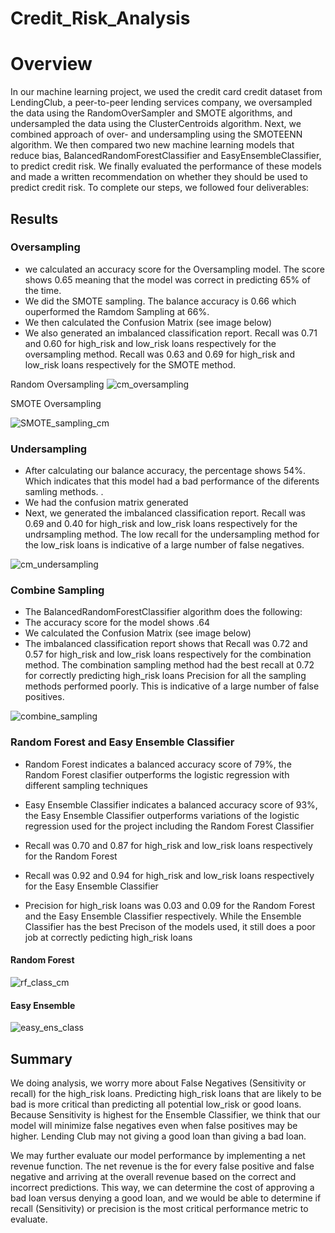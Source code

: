 # Credit_Risk_Analysis
# Overview 
In our machine learning project, we used the credit card credit dataset from LendingClub, a peer-to-peer lending services company, we oversampled the data using the RandomOverSampler and SMOTE algorithms, and undersampled the data using the ClusterCentroids algorithm. Next, we combined approach of over- and undersampling using the SMOTEENN algorithm. We then compared two new machine learning models that reduce bias, BalancedRandomForestClassifier and EasyEnsembleClassifier, to predict credit risk. We finally evaluated the performance of these models and made a written recommendation on whether they should be used to predict credit risk.
To complete our steps, we followed four deliverables:
## Results
### Oversampling
- we calculated an accuracy score for the  Oversampling model. The score shows 0.65 meaning that the model was correct in predicting 65% of the time.
- We did the SMOTE sampling. The balance accuracy is 0.66 which ouperformed the Ramdom Sampling at 66%.
- We then calculated the Confusion Matrix (see image below)
- We also generated an imbalanced classification report. Recall was 0.71 and 0.60 for high_risk and low_risk loans respectively for the oversampling method. Recall was 0.63 and 0.69 for high_risk and low_risk loans respectively for the SMOTE method.

Random Oversampling 
![cm_oversampling](https://user-images.githubusercontent.com/103543959/193420268-317c4fd6-b6e6-4001-8708-4f2a967555bf.png)

SMOTE Oversampling

![SMOTE_sampling_cm](https://user-images.githubusercontent.com/103543959/193420298-b0bbd49c-282f-441e-bcc4-21370598b465.png)

### Undersampling
- After calculating our balance accuracy, the percentage shows 54%. Which indicates that this model had a bad performance of the diferents samling methods. .
- We had the confusion matrix generated
- Next, we generated the imbalanced classification report. Recall was 0.69 and 0.40 for high_risk and low_risk loans respectively for the undrsampling method. The low recall for the undersampling method for the low_risk loans is indicative of a large number of false negatives.

![cm_undersampling](https://user-images.githubusercontent.com/103543959/193420235-7fae340b-15c4-4fde-9d4a-e1b368343c5c.png)

### Combine Sampling
- The BalancedRandomForestClassifier algorithm does the following:
- The accuracy score for the model shows .64
- We calculated the Confusion Matrix (see image below)
- The imbalanced classification report shows that Recall was 0.72 and 0.57 for high_risk and low_risk loans respectively for the combination method.
The combination sampling method had the best recall at 0.72 for correctly predicting high_risk loans
Precision for all the sampling methods performed poorly. This is indicative of a large number of false positives.

![combine_sampling](https://user-images.githubusercontent.com/103543959/193420529-68f34b6c-e324-45d7-8930-eb63b7c69f5d.png)

### Random Forest and Easy Ensemble Classifier
- Random Forest indicates a balanced accuracy score of 79%, the Random Forest clasifier outperforms the logistic regression with different sampling techniques
- Easy Ensemble Classifier indicates a balanced accuracy score of 93%, the Easy Ensemble Classifier outperforms variations of the logistic regression used for the project including the Random Forest Classifier

- Recall was 0.70 and 0.87 for high_risk and low_risk loans respectively for the Random Forest
- Recall was 0.92 and 0.94 for high_risk and low_risk loans respectively for the Easy Ensemble Classifier
- Precision for high_risk loans was 0.03 and 0.09 for the Random Forest and the Easy Ensemble Classifier respectively.
While the Ensemble Classifier has the best Precison of the models used, it still does a poor job at correctly pedicting high_risk loans

#### Random Forest 

![rf_class_cm](https://user-images.githubusercontent.com/103543959/193421010-b8076d58-5101-4340-adbc-9ec3dabe03b5.png)

#### Easy Ensemble

![easy_ens_class](https://user-images.githubusercontent.com/103543959/193421023-fc3a09fe-1ace-4cf5-b839-1418cd36c9c8.png)

## Summary 
We doing analysis, we worry more about False Negatives (Sensitivity or recall) for the high_risk loans. Predicting high_risk loans that are likely to be bad is more critical than predicting all potential low_risk or good loans. Because Sensitivity is highest for the Ensemble Classifier, we think that our model will minimize false negatives even when false positives may be higher. Lending Club may not giving a good loan than giving a bad loan.

We may further evaluate our model performance by implementing a net revenue function. The net revenue is the for every false positive and false negative and arriving at the overall revenue based on the correct and incorrect predictions. This way, we can determine the cost of approving a bad loan versus denying a good loan, and we would be able to determine if recall (Sensitivity) or precision is the most critical performance metric to evaluate.
